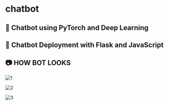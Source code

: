 # chatbot 

## 📑 Chatbot using PyTorch and Deep Learning
## 📑 Chatbot Deployment with Flask and JavaScript

## 📷 HOW BOT LOOKS
![1](https://user-images.githubusercontent.com/110781004/236128039-a3c00340-255b-43d0-be87-828da185addf.png)

![2](https://user-images.githubusercontent.com/110781004/236128093-dd239397-8483-4e92-9e81-7cd69991f8f2.png)

![3](https://user-images.githubusercontent.com/110781004/236128159-9112623d-96f7-4a90-ab04-494dd5bc646a.png)
